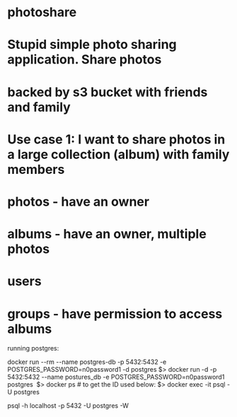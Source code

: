 # photoshare

# Stupid simple photo sharing application. Share photos 
# backed by s3 bucket with friends and family

# Use case 1: I want to share photos in a large collection (album) with family members


# photos - have an owner
# albums - have an owner, multiple photos
# users
# groups - have permission to access albums


running postgres:

docker run --rm --name postgres-db -p 5432:5432 -e POSTGRES_PASSWORD=n0password1 -d postgres
$> docker run -d -p 5432:5432 --name postures_db -e POSTGRES_PASSWORD=n0password1 postgres 
$> docker ps # to get the ID used below:
$> docker exec -it <ID> psql -U postgres

psql -h localhost -p 5432 -U postgres -W